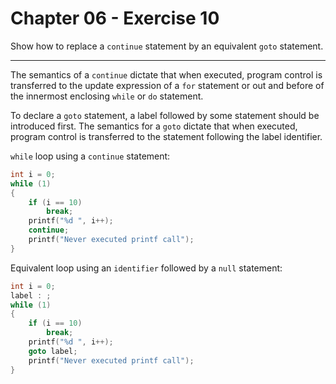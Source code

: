 # Chapter 06 - Exercise 10

Show how to replace a `continue` statement by an equivalent `goto` statement.

---

The semantics of a `continue` dictate that when executed, program control
is transferred to the update expression of a `for` statement or out and before
of the innermost enclosing `while` or `do` statement.

To declare a `goto` statement, a label followed by some statement should be
introduced first.  The semantics for a `goto` dictate that when executed,
program control is transferred to the statement following the label identifier.

`while` loop using a `continue` statement:

```C
int i = 0;
while (1)
{
    if (i == 10) 
        break;
    printf("%d ", i++);
    continue;
    printf("Never executed printf call");
}
```

Equivalent loop using an `identifier` followed by a `null` statement:

```C
int i = 0;
label : ;
while (1)
{
    if (i == 10) 
        break;
    printf("%d ", i++);
    goto label;
    printf("Never executed printf call");
}
```

